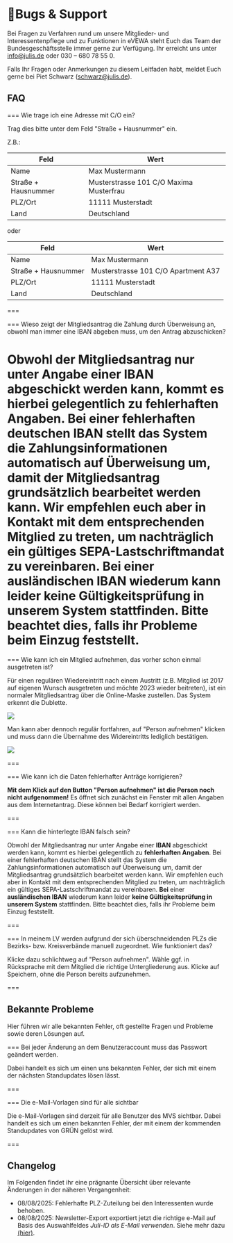 ﻿---
order: -9999
---

# 🐞Bugs & Support

Bei Fragen zu Verfahren rund um unsere Mitglieder- und Interessentenpflege und zu Funktionen in eVEWA steht Euch das Team der Bundesgeschäftsstelle immer gerne zur Verfügung. Ihr erreicht uns unter info@julis.de oder 030 – 680 78 55 0.

Falls Ihr Fragen oder Anmerkungen zu diesem Leitfaden habt, meldet Euch gerne bei Piet Schwarz ([schwarz@julis.de](mailto:schwarz@julis.de)).

## FAQ

=== Wie trage ich eine Adresse mit C/O ein?

Trag dies bitte unter dem Feld "Straße + Hausnummer" ein.

Z.B.:

| Feld | Wert |
| --- | --- |
| Name | Max Mustermann |
| Straße + Hausnummer | Musterstrasse 101 C/O Maxima Musterfrau |
| PLZ/Ort | 11111 Musterstadt |
| Land | Deutschland |

oder

| Feld | Wert |
| --- | --- |
| Name | Max Mustermann |
| Straße + Hausnummer | Musterstrasse 101 C/O Apartment A37 |
| PLZ/Ort | 11111 Musterstadt |
| Land | Deutschland |

===


=== Wieso zeigt der Mitgliedsantrag die Zahlung durch Überweisung an, obwohl man immer eine IBAN abgeben muss, um den Antrag abzuschicken?

Obwohl der Mitgliedsantrag nur unter Angabe einer **IBAN** abgeschickt werden kann, kommt es hierbei gelegentlich zu **fehlerhaften Angaben**. Bei einer fehlerhaften deutschen IBAN stellt das System die Zahlungsinformationen automatisch auf Überweisung um, damit der Mitgliedsantrag grundsätzlich bearbeitet werden kann. Wir empfehlen euch aber in Kontakt mit dem entsprechenden Mitglied zu treten, um nachträglich ein gültiges SEPA-Lastschriftmandat zu vereinbaren. **Bei** einer **ausländischen IBAN** wiederum kann leider **keine Gültigkeitsprüfung in unserem System** stattfinden. Bitte beachtet dies, falls ihr Probleme beim Einzug feststellt.
===

=== Wie kann ich ein Mitglied aufnehmen, das vorher schon einmal ausgetreten ist?

Für einen regulären Wiedereintritt nach einem Austritt (z.B. Mitglied ist 2017 auf eigenen Wunsch ausgetreten und möchte 2023 wieder beitreten), ist ein normaler Mitgliedsantrag über die Online-Maske zustellen. Das System erkennt die Dublette.

![](/static/graphicsmvs/1-4-7-duplikat.png)

Man kann aber dennoch regulär fortfahren, auf "Person aufnehmen" klicken und muss dann die Übernahme des Widereintritts lediglich bestätigen. 

![](/static/graphicsmvs/1-4-7-wiedereintritt.png)

===

=== Wie kann ich die Daten fehlerhafter Anträge korrigieren?

**Mit dem Klick auf den Button "Person aufnehmen" ist die Person noch nicht aufgenommen!** Es öffnet sich zunächst ein Fenster mit allen Angaben aus dem Internetantrag. Diese können bei Bedarf korrigiert werden.

===


=== Kann die hinterlegte IBAN falsch sein?

Obwohl der Mitgliedsantrag nur unter Angabe einer **IBAN** abgeschickt werden kann, kommt es hierbei gelegentlich zu **fehlerhaften Angaben**. Bei einer fehlerhaften deutschen IBAN stellt das System die Zahlungsinformationen automatisch auf Überweisung um, damit der Mitgliedsantrag grundsätzlich bearbeitet werden kann. Wir empfehlen euch aber in Kontakt mit dem entsprechenden Mitglied zu treten, um nachträglich ein gültiges SEPA-Lastschriftmandat zu vereinbaren. **Bei** einer **ausländischen IBAN** wiederum kann leider **keine Gültigkeitsprüfung in unserem System** stattfinden. Bitte beachtet dies, falls ihr Probleme beim Einzug feststellt.

===

=== In meinem LV werden aufgrund der sich überschneidenden PLZs die Bezirks- bzw. Kreisverbände manuell zugeordnet. Wie funktioniert das?

Klicke dazu schlichtweg auf "Person aufnehmen". Wähle ggf. in Rücksprache mit dem Mitglied die richtige Untergliederung aus. Klicke auf Speichern, ohne die Person bereits aufzunehmen.

===


## Bekannte Probleme

Hier führen wir alle bekannten Fehler, oft gestellte Fragen und Probleme sowie deren Lösungen auf.

=== Bei jeder Änderung an dem Benutzeraccount muss das Passwort geändert werden. 

Dabei handelt es sich um einen uns bekannten Fehler, der sich mit einem der nächsten Standupdates lösen lässt.

===

=== Die e-Mail-Vorlagen sind für alle sichtbar

Die e-Mail-Vorlagen sind derzeit für alle Benutzer des MVS sichtbar. Dabei handelt es sich um einen bekannten Fehler, der mit einem der kommenden Standupdates von GRÜN gelöst wird.

===

## Changelog

Im Folgenden findet ihr eine prägnante Übersicht über relevante Änderungen in der näheren Vergangenheit:
- 08/08/2025: Fehlerhafte PLZ-Zuteilung bei den Interessenten wurde behoben.
- 08/08/2025: Newsletter-Export exportiert jetzt die richtige e-Mail auf Basis des Auswahlfeldes _Juli-ID als E-Mail verwenden_. Siehe mehr dazu [(hier)](/mitgliederverwaltungssystem/mitglieder/mitgliederliste/).